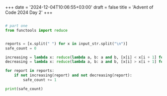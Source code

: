 +++
date = '2024-12-04T10:06:55+03:00'
draft = false
title = 'Advent of Code 2024 Day 2'
+++

```python

# part one
from functools import reduce


reports = [x.split(" ") for x in input_str.split("\n")]
safe_count = 0

increasing = lambda x: reduce(lambda a, b: a and b, [x[i] < x[i + 1] for i in range(len(x) - 1)])
decreasing = lambda x: reduce(lambda a, b: a and b, [x[i] > x[i + 1] for i in range(len(x) - 1)])

for report in reports:
    if not increasing(report) and not decreasing(report):
        safe_count += 1

print(safe_count)

    
```